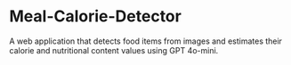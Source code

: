 # Meal-Calorie-Detector
A web application that detects food items from images and estimates their calorie and nutritional content values using GPT 4o-mini.
